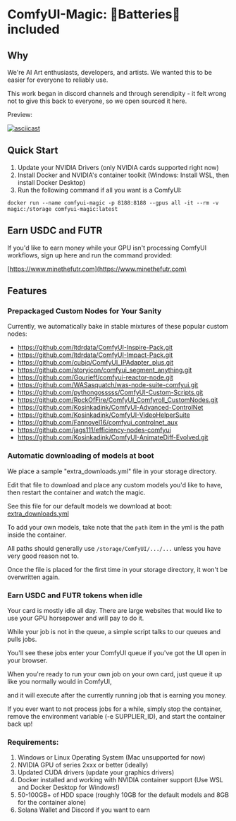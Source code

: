 # ComfyUI-Magic: 🔋Batteries🔋 included 

## Why

We're AI Art enthusiasts, developers, and artists. We wanted this to be easier for everyone to reliably use. 

This work began in discord channels and through serendipity - it felt wrong not to give this back to everyone, so we open sourced it here.

Preview: 

[![asciicast](https://asciinema.org/a/621943.svg)](https://asciinema.org/a/621943)

## Quick Start

1. Update your NVIDIA Drivers (only NVIDIA cards supported right now)
2. Install Docker and NVIDIA's container toolkit (Windows: Install WSL, then install Docker Desktop)
3. Run the following command if all you want is a ComfyUI: 

```
docker run --name comfyui-magic -p 8188:8188 --gpus all -it --rm -v magic:/storage comfyui-magic:latest
```

## Earn USDC and FUTR

If you'd like to earn money while your GPU isn't processing ComfyUI workflows, sign up here and run the command provided:

[https://www.minethefutr.com](https://www.minethefutr.com)


## Features

### Prepackaged Custom Nodes for Your Sanity

Currently, we automatically bake in stable mixtures of these popular custom nodes:

- https://github.com/ltdrdata/ComfyUI-Inspire-Pack.git
- https://github.com/ltdrdata/ComfyUI-Impact-Pack.git 
- https://github.com/cubiq/ComfyUI_IPAdapter_plus.git 
- https://github.com/storyicon/comfyui_segment_anything.git 
- https://github.com/Gourieff/comfyui-reactor-node.git  
- https://github.com/WASasquatch/was-node-suite-comfyui.git 
- https://github.com/pythongosssss/ComfyUI-Custom-Scripts.git
- https://github.com/RockOfFire/ComfyUI_Comfyroll_CustomNodes.git
- https://github.com/Kosinkadink/ComfyUI-Advanced-ControlNet
- https://github.com/Kosinkadink/ComfyUI-VideoHelperSuite
- https://github.com/Fannovel16/comfyui_controlnet_aux
- https://github.com/jags111/efficiency-nodes-comfyui
- https://github.com/Kosinkadink/ComfyUI-AnimateDiff-Evolved.git

### Automatic downloading of models at boot

We place a sample "extra_downloads.yml" file in your storage directory. 

Edit that file to download and place any custom models you'd like to have, then restart the container and watch the magic.

See this file for our default models we download at boot: [extra_downloads.yml](extra_downloads.yml)

To add your own models, take note that the `path` item in the yml is the path inside the container. 

All paths should generally use `/storage/ComfyUI/.../...` unless you have very good reason not to.

Once the file is placed for the first time in your storage directory, it won't be overwritten again.

### Earn USDC and FUTR tokens when idle

Your card is mostly idle all day. There are large websites that would like to use your GPU horsepower and will pay to do it.

While your job is not in the queue, a simple script talks to our queues and pulls jobs. 

You'll see these jobs enter your ComfyUI queue if you've got the UI open in your browser.

When you're ready to run your own job on your own card, just queue it up like you normally would in ComfyUI, 

and it will execute after the currently running job that is earning you money.

If you ever want to not process jobs for a while, simply stop the container, remove the environment variable (-e SUPPLIER_ID), and start the container back up!

### Requirements:

1. Windows or Linux Operating System (Mac unsupported for now)
2. NVIDIA GPU of series 2xxx or better (ideally)
3. Updated CUDA drivers (update your graphics drivers)
4. Docker installed and working with NVIDIA container support (Use WSL and Docker Desktop for Windows!)
5. 50-100GB+ of HDD space (roughly 10GB for the default models and 8GB for the container alone)
6. Solana Wallet and Discord if you want to earn
